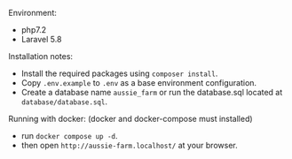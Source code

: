 Environment: 
- php7.2
- Laravel 5.8

Installation notes:
- Install the required packages using `composer install`.
- Copy `.env.example` to `.env` as a base environment configuration.
- Create a database name `aussie_farm` or run the database.sql located at `database/database.sql`.

Running with docker: (docker and docker-compose must installed)
- run `docker compose up -d`.
- then open `http://aussie-farm.localhost/` at your browser.
  
